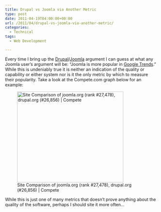```yaml
---
title: Drupal vs Joomla via Another Metric
type: post
date: 2011-04-19T04:00:00+00:00
url: /2011/04/drupal-vs-joomla-via-another-metric/
categories:
  - Technical
tags:
  - Web Development

---
```

Every time I bring up the [Drupal][1]/<a class="zem_slink" title="Joomla" href="http://www.joomla.org/" rel="homepage">Joomla</a> argument I can guess at what any Joomla user’s argument will be: “Joomla is more popular in <a class="zem_slink" title="Google Trends" href="http://www.google.com/trends" rel="homepage">Google Trends</a>.” While this is undeniably true it is neither an indication of the quality or capability or either system nor is it the only metric by which to measure their popularity. Take a look at the Compete.com graph below for an example:

<div class="wp-block-image">
  <figure class="aligncenter size-large"><img loading="lazy" decoding="async" width="350" height="300" src="/images/2011/04/Site-Comparison-of-joomla.org-rank-27478-drupal.org-26856-Compete-350x300-1.png" alt="Site Comparison of joomla.org (rank #27,478), drupal.org (#26,856) | Compete" class="wp-image-276" /><figcaption>Site Comparison of joomla.org (rank #27,478), drupal.org (#26,856) | Compete</figcaption></figure>
</div>

While this is just one of many metrics that doesn’t prove anything about the quality of the software, perhaps I should site it more often…

 [1]: http://www.Drupal.org "Drupal"